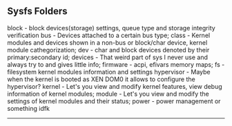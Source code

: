 Sysfs Folders
---
block - block devices(storage) settings, queue type and storage integrity verification
bus - Devices attached to a certain bus type;
class - Kernel modules and devices shown in a non-bus or block/char device, kernel module cathegorization;
dev - char and block devices denoted by their primary:secondary id;
devices - That weird part of sys I never use and always try to and gives little info;
firmware - acpi, efivars memory maps;
fs - filesystem kernel modules information and settings
hypervisor - Maybe when the kernel is booted as XEN DOM0 it allows to configure the hypervisor?
kernel - Let's you view and modify kernel features, view debug information of kernel modules;
module - Let's you view and modify the settings of kernel modules and their status;
power - power management or something idfk

---
